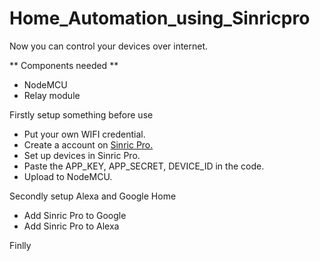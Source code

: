 # Home_Automation_using_Sinricpro

Now you can control your devices over internet.

** Components needed **
* NodeMCU
* Relay module

Firstly setup something before use
* Put your own WIFI credential.
* Create a account on [Sinric Pro.](https://sinric.pro/)
* Set up devices in Sinric Pro.
* Paste the APP_KEY, APP_SECRET, DEVICE_ID in the code.
* Upload to NodeMCU.

Secondly setup Alexa and Google Home
* Add Sinric Pro to Google
* Add Sinric Pro to Alexa

Finlly 
